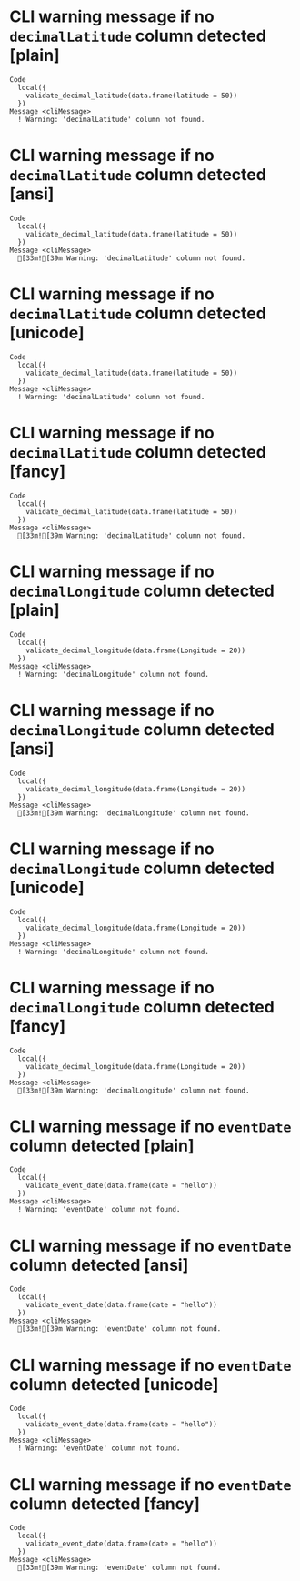 # CLI warning message if no `decimalLatitude` column detected [plain]

    Code
      local({
        validate_decimal_latitude(data.frame(latitude = 50))
      })
    Message <cliMessage>
      ! Warning: 'decimalLatitude' column not found.

# CLI warning message if no `decimalLatitude` column detected [ansi]

    Code
      local({
        validate_decimal_latitude(data.frame(latitude = 50))
      })
    Message <cliMessage>
      [33m![39m Warning: 'decimalLatitude' column not found.

# CLI warning message if no `decimalLatitude` column detected [unicode]

    Code
      local({
        validate_decimal_latitude(data.frame(latitude = 50))
      })
    Message <cliMessage>
      ! Warning: 'decimalLatitude' column not found.

# CLI warning message if no `decimalLatitude` column detected [fancy]

    Code
      local({
        validate_decimal_latitude(data.frame(latitude = 50))
      })
    Message <cliMessage>
      [33m![39m Warning: 'decimalLatitude' column not found.

# CLI warning message if no `decimalLongitude` column detected [plain]

    Code
      local({
        validate_decimal_longitude(data.frame(Longitude = 20))
      })
    Message <cliMessage>
      ! Warning: 'decimalLongitude' column not found.

# CLI warning message if no `decimalLongitude` column detected [ansi]

    Code
      local({
        validate_decimal_longitude(data.frame(Longitude = 20))
      })
    Message <cliMessage>
      [33m![39m Warning: 'decimalLongitude' column not found.

# CLI warning message if no `decimalLongitude` column detected [unicode]

    Code
      local({
        validate_decimal_longitude(data.frame(Longitude = 20))
      })
    Message <cliMessage>
      ! Warning: 'decimalLongitude' column not found.

# CLI warning message if no `decimalLongitude` column detected [fancy]

    Code
      local({
        validate_decimal_longitude(data.frame(Longitude = 20))
      })
    Message <cliMessage>
      [33m![39m Warning: 'decimalLongitude' column not found.

# CLI warning message if no `eventDate` column detected [plain]

    Code
      local({
        validate_event_date(data.frame(date = "hello"))
      })
    Message <cliMessage>
      ! Warning: 'eventDate' column not found.

# CLI warning message if no `eventDate` column detected [ansi]

    Code
      local({
        validate_event_date(data.frame(date = "hello"))
      })
    Message <cliMessage>
      [33m![39m Warning: 'eventDate' column not found.

# CLI warning message if no `eventDate` column detected [unicode]

    Code
      local({
        validate_event_date(data.frame(date = "hello"))
      })
    Message <cliMessage>
      ! Warning: 'eventDate' column not found.

# CLI warning message if no `eventDate` column detected [fancy]

    Code
      local({
        validate_event_date(data.frame(date = "hello"))
      })
    Message <cliMessage>
      [33m![39m Warning: 'eventDate' column not found.

